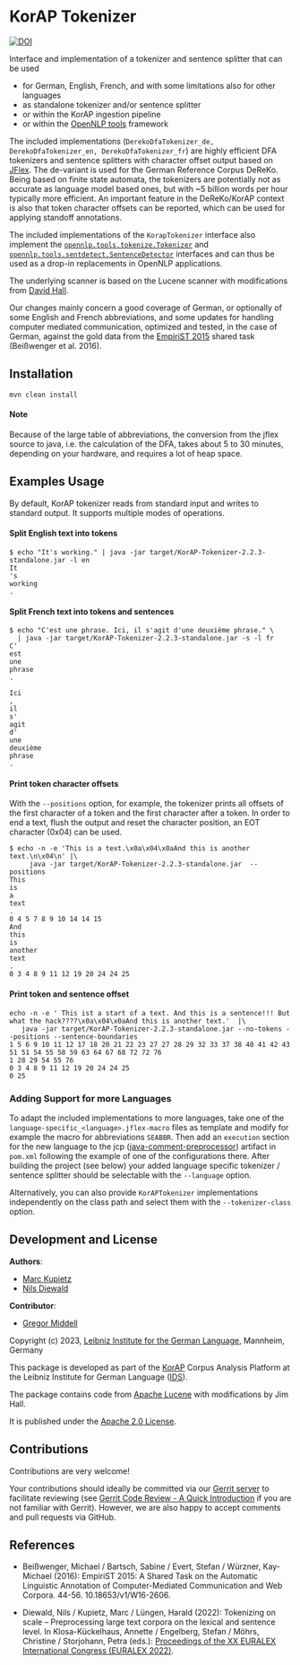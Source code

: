 # KorAP Tokenizer

[![DOI](https://zenodo.org/badge/319884208.svg)](https://zenodo.org/badge/latestdoi/319884208)

Interface and implementation of a tokenizer and sentence splitter that can be used

* for German, English, French, and with some limitations also for other languages
* as standalone tokenizer and/or sentence splitter
* or within the KorAP ingestion pipeline
* or within the [OpenNLP tools](https://opennlp.apache.org) framework

The included implementations (`DerekoDfaTokenizer_de, DerekoDfaTokenizer_en, DerekoDfaTokenizer_fr`) are highly efficient DFA tokenizers and sentence splitters with character offset output based on [JFlex](https://www.jflex.de/).
The de-variant is used for the German Reference Corpus DeReKo. Being based on finite state automata,
the tokenizers are potentially not as accurate as language model based ones, but with ~5 billion words per hour typically more efficient.
An important feature in the DeReKo/KorAP context is also that token character offsets can be reported, which can be used for applying standoff annotations.
 
The included implementations of the `KorapTokenizer` interface also implement the [`opennlp.tools.tokenize.Tokenizer`](https://opennlp.apache.org/docs/2.3.0/apidocs/opennlp-tools/opennlp/tools/tokenize/Tokenizer.html)
and [`opennlp.tools.sentdetect.SentenceDetector`](https://opennlp.apache.org/docs/2.3.0/apidocs/opennlp-tools/opennlp/tools/sentdetect/SentenceDetector.html)
interfaces and can thus be used as a drop-in replacements in OpenNLP applications.

The underlying scanner is based on the Lucene scanner with modifications from [David Hall](https://github.com/dlwh).

Our changes mainly concern a good coverage of German, or optionally of some English and French abbreviations,
and some updates for handling computer mediated communication, optimized and tested, in the case of German, against the gold data from the [EmpiriST 2015](https://sites.google.com/site/empirist2015/) shared task (Beißwenger et al. 2016).


## Installation
```shell script
mvn clean install
```
#### Note
Because of the large table of abbreviations, the conversion from the jflex source to java,
i.e. the calculation of the DFA, takes about 5 to 30 minutes, depending on your hardware,
and requires a lot of heap space.

## Examples Usage
By default, KorAP tokenizer reads from standard input and writes to standard output. It supports multiple modes of operations.

#### Split English text into tokens
```
$ echo "It's working." | java -jar target/KorAP-Tokenizer-2.2.3-standalone.jar -l en
It
's
working
.
```
#### Split French text into tokens and sentences
```
$ echo "C'est une phrase. Ici, il s'agit d'une deuxième phrase." \
  | java -jar target/KorAP-Tokenizer-2.2.3-standalone.jar -s -l fr
C'
est
une
phrase
.

Ici
,
il
s'
agit
d'
une
deuxième
phrase
.

```

#### Print token character offsets
With the `--positions` option, for example, the tokenizer prints all offsets of the first character of a token and the first character after a token.
In order to end a text, flush the output and reset the character position, an EOT character (0x04) can be used.
```
$ echo -n -e 'This is a text.\x0a\x04\x0aAnd this is another text.\n\x04\n' |\
     java -jar target/KorAP-Tokenizer-2.2.3-standalone.jar  --positions
This
is
a
text
.
0 4 5 7 8 9 10 14 14 15
And
this
is
another
text
.
0 3 4 8 9 11 12 19 20 24 24 25
```
#### Print token and sentence offset
```
echo -n -e ' This ist a start of a text. And this is a sentence!!! But what the hack????\x0a\x04\x0aAnd this is another text.'  |\
   java -jar target/KorAP-Tokenizer-2.2.3-standalone.jar --no-tokens --positions --sentence-boundaries
1 5 6 9 10 11 12 17 18 20 21 22 23 27 27 28 29 32 33 37 38 40 41 42 43 51 51 54 55 58 59 63 64 67 68 72 72 76
1 28 29 54 55 76
0 3 4 8 9 11 12 19 20 24 24 25
0 25
```

### Adding Support for more Languages
To adapt the included implementations to more languages, take one of the `language-specific_<language>.jflex-macro` files as template and
modify for example the macro for abbreviations `SEABBR`. Then add an `execution` section for the new language
to the jcp ([java-comment-preprocessor](https://github.com/raydac/java-comment-preprocessor)) artifact in `pom.xml` following the example of one of the configurations there.
After building the project (see below) your added language specific tokenizer / sentence splitter should be selectable with the `--language` option.

Alternatively, you can also provide `KorAPTokenizer` implementations independently on the class path and select them with the `--tokenizer-class` option.

## Development and License

**Authors**: 
* [Marc Kupietz](https://www.ids-mannheim.de/digspra/personal/kupietz.html)
* [Nils Diewald](https://www.ids-mannheim.de/digspra/personal/diewald.html)

**Contributor**:
* [Gregor Middell](https://github.com/gremid)

Copyright (c) 2023, [Leibniz Institute for the German Language](http://www.ids-mannheim.de/), Mannheim, Germany

This package is developed as part of the [KorAP](http://korap.ids-mannheim.de/)
Corpus Analysis Platform at the Leibniz Institute for German Language
([IDS](http://www.ids-mannheim.de/)).

The package contains code from [Apache Lucene](https://lucene.apache.org/) with modifications by Jim Hall.

It is published under the [Apache 2.0 License](LICENSE).

## Contributions

Contributions are very welcome!

Your contributions should ideally be committed via our [Gerrit server](https://korap.ids-mannheim.de/gerrit/)
to facilitate reviewing (see [Gerrit Code Review - A Quick Introduction](https://korap.ids-mannheim.de/gerrit/Documentation/intro-quick.html)
if you are not familiar with Gerrit). However, we are also happy to accept comments and pull requests
via GitHub.

## References

* Beißwenger, Michael / Bartsch, Sabine / Evert, Stefan / Würzner, Kay-Michael (2016): EmpiriST 2015: A Shared Task on the Automatic Linguistic Annotation of Computer-Mediated Communication and Web Corpora. 44-56. 10.18653/v1/W16-2606.

* Diewald, Nils / Kupietz, Marc / Lüngen, Harald (2022): Tokenizing on scale – Preprocessing large text corpora on the lexical and sentence level. In Klosa-Kückelhaus, Annette / Engelberg, Stefan / Möhrs, Christine / Storjohann, Petra (eds.): [Proceedings of the XX EURALEX International Congress (EURALEX 2022)](https://euralex2022.ids-mannheim.de/wp-content/uploads/2022/07/Proceedings_11.07.2022.pdf).
